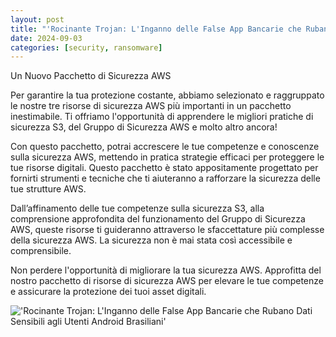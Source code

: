```yaml
---
layout: post
title: "'Rocinante Trojan: L'Inganno delle False App Bancarie che Rubano Dati Sensibili agli Utenti Android Brasiliani'"
date: 2024-09-03
categories: [security, ransomware]
---
```


Un Nuovo Pacchetto di Sicurezza AWS

Per garantire la tua protezione costante, abbiamo selezionato e raggruppato le nostre tre risorse di sicurezza AWS più importanti in un pacchetto inestimabile. Ti offriamo l'opportunità di apprendere le migliori pratiche di sicurezza S3, del Gruppo di Sicurezza AWS e molto altro ancora!

Con questo pacchetto, potrai accrescere le tue competenze e conoscenze sulla sicurezza AWS, mettendo in pratica strategie efficaci per proteggere le tue risorse digitali. Questo pacchetto è stato appositamente progettato per fornirti strumenti e tecniche che ti aiuteranno a rafforzare la sicurezza delle tue strutture AWS.

Dall’affinamento delle tue competenze sulla sicurezza S3, alla comprensione approfondita del funzionamento del Gruppo di Sicurezza AWS, queste risorse ti guideranno attraverso le sfaccettature più complesse della sicurezza AWS. La sicurezza non è mai stata così accessibile e comprensibile.

Non perdere l'opportunità di migliorare la tua sicurezza AWS. Approfitta del nostro pacchetto di risorse di sicurezza AWS per elevare le tue competenze e assicurare la protezione dei tuoi asset digitali.

!['Rocinante Trojan: L'Inganno delle False App Bancarie che Rubano Dati Sensibili agli Utenti Android Brasiliani'](/PirateSec/assets/images/2024-09-03-rocinante-trojan-poses-as-banking-apps-to-steal-sensitive-data-from-brazilian-android-users.png)
